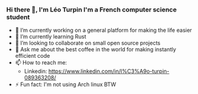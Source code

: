 ### Hi there 👋, I'm Léo Turpin I'm a French computer science student

- 🔭 I’m currently working on a general platform for making the life easier
- 🌱 I’m currently learning Rust
- 👯 I’m looking to collaborate on small open source projects 
- 💬 Ask me about the best coffee in the world for making instantly efficient code 
- 📫 How to reach me: 
  - Linkedin: https://www.linkedin.com/in/l%C3%A9o-turpin-089363208/
- ⚡ Fun fact: I'm not using Arch linux BTW
